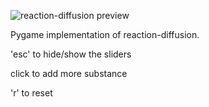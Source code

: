 ![reaction-diffusion preview](preview-2.gif)

Pygame implementation of reaction-diffusion.


'esc' to hide/show the sliders

click to add more substance

'r' to reset